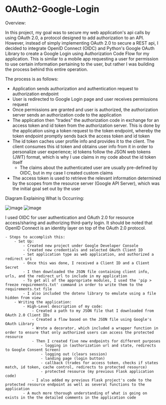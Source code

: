 # OAuth2-Google-Login
Overview:

In this project, my goal was to secure my web application's api calls by using OAuth 2.0, a protocol designed to add authorization to an API. However, instead of simply implementing OAuth 2.0 to secure a REST api, I decided to integrate OpenID Connect (OIDC) and Python's Google OAuth Library to create a Google Login using Authorization Code Flow for my application. This is similar to a mobile app requesting a user for permission to use certain information pertaining to the user, but rather I was building the process behind this entire operation.


The process is as follows:
- Application sends authorization and authentication request to authorization endpoint
- User is redirected to Google Login page and user receives permissions request 
- Once permissions are granted and user is authorized, the authorization server sends an authorization code to the application
- The application then "trades" the authorization code in exchange for an access token and id token from the authorization server. This is done by the application using a token request to the token endpoint, whereby the token endpoint promptly sends back the access token and id token
- The id token caches user profile info and provides it to the client. The client consumes this id token and obtains user info from it in order to personalize user experience; id tokens follow the JSON web tokens (JWT) format, which is why I use claims in my code about the id token itself
	- The claims about the authenticated user are usually pre-defined by OIDC, but in my case I created custom claims
- The access token is used to retrieve the relevant information determined by the scopes from the resource server (Google API Server), which was the initial goal set out by the user


Diagram Explaining What Is Occurring:

![image](https://user-images.githubusercontent.com/81287555/190895807-d30f4f1b-345b-422a-9f81-80b61302911f.png)
![image](https://user-images.githubusercontent.com/81287555/190895820-6b9fe376-c673-4f36-bacb-cd4d31721ce5.png)



I used OIDC for user authentication and OAuth 2.0 for resource access/sharing and authorizing third-party login. It should be noted that OpenID Connect is an identity layer on top of the OAuth 2.0 protocol.


	- Steps to accomplish this:
		- Set Up:
			- Created new project under Google Developer Console
			- Created new credentials and selected OAuth Client ID 
			- Set application type as web application, and authorized a redirect uri
			- Once this was done, I received a Client ID and a Client Secret
			- I then downloaded the JSON file containing client info, urls, and the redirect_url to include in my application
			- To get all of the appropriate modules, I used the 'pip > freeze requirements.txt' command in order to write them to the requirements.txt file
			- I also included the dotenv library to emulate using a file hidden from view
		- Writing the application:
			- High-Level description of my code:
				- Created a path to my JSON file that I downloaded from OAuth 2.0 Client IDs
				- Created a flow based on the JSON file using Google's OAuth Library
				- Wrote a decorator, which included a wrapper function in order to ensure that only authorized users can access the protected resource
				- Then I created five new endpoints for different purposes
					- logging in (authorization url and state, redirects to Google Consent Screen)
					- logging out (clears session)
					- landing page (login button)
					- callback (trades for access token, checks if states match, id token, cache control, redirects to protected resource)
					- protected resource (my previous Flask application code)
				- I also added my previous Flask project's code to the protected resource endpoint as well as several functions to the application
			- A much more thorough understanding of what is going on exists in the the detailed comments in the application code
